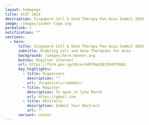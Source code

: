 ```yaml
---
layout: homepage
title: SCGT 2024
description: Singapore Cell & Gene Therapy Pan Asia Summit 2024
image: /images/isomer-logo.svg
permalink: /
notification: ""
sections:
  - hero:
      title: Singapore Cell & Gene Therapy Pan Asia Summit 2024
      subtitle: Enabling Cell and Gene Therapies for Asia
      background: /images/hero-banner.png
      button: Register Interest
      url: https://form.gov.sg/65cec8d878eb2819343f0662
      key_highlights:
        - title: Organisers
          description: ""
          url: /organisers/remedis/
        - title: Register
          description: To open in late March
          url: https://gmail.com
        - title: Abstracts
          description: Submit Your Abstract
          url: ""
      variant: center
---
```

